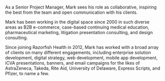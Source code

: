 As a Senior Project Manager, Mark sees his role as collaborative, inspiring the best from the team and open communication with his clients. 
	
Mark has been working in the digital space since 2000 in such diverse areas as B2B e-commerce, case-based continuing medical education, pharmaceutical marketing, litigation presentation consulting, and design consulting. 

Since joining Razorfish Health in 2012, Mark has worked with a broad array of clients on many different engagements, including enterprise solution development, digital strategy, web development, mobile app development, iCVA presentations, banners, and email campaigns for the likes of AstraZeneca, Takeda, Rite Aid, University of Delaware, Express Scripts, and Pfizer, to name a few. 
